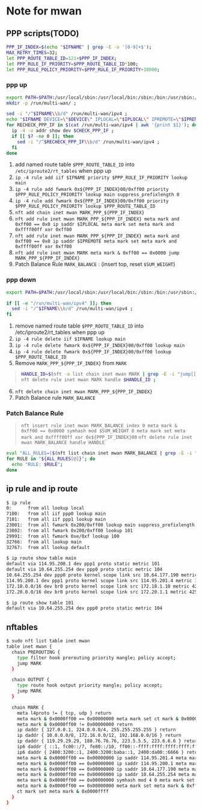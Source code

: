 # Note for mwan

## PPP scripts(TODO)

```bash
PPP_IF_INDEX=$(echo "$IFNAME" | grep -E -o '[0-9]+$');
MAX_RETRY_TIMES=32;
let PPP_ROUTE_TABLE_ID=121+$PPP_IF_INDEX;
let PPP_RULE_IF_PRIORITY=$PPP_ROUTE_TABLE_ID*100;
let PPP_RULE_POLICY_PRIORITY=$PPP_RULE_IF_PRIORITY+10000;
```

### ppp up

```bash
export PATH=$PATH:/usr/local/sbin:/usr/local/bin:/sbin:/bin:/usr/sbin:/usr/bin:$HOME/bin:$HOME/.local/bin
mkdir -p /run/multi-wan/ ;

sed -i "/^$IFNAME\\b/d" /run/multi-wan/ipv4 ;
echo "$IFNAME DEVICE=\"$DEVICE\" IPLOCAL=\"$IPLOCAL\" IPREMOTE=\"$IPREMOTE\" PEERNAME=\"$PEERNAME\" SPEED=\"$SPEED\" LINKNAME=\"$LINKNAME\"" >> /run/multi-wan/ipv4 ;
for RECHECK_PPP_IF in $(cat /run/multi-wan/ipv4 | awk '{print $1}'); do
  ip -4 -o addr show dev $CHECK_PPP_IF ;
  if [[ $? -ne 0 ]]; then
    sed -i "/^$RECHECK_PPP_IF\\b/d" /run/multi-wan/ipv4 ;
  fi
done
```

1. add named route table `$PPP_ROUTE_TABLE_ID` into `/etc/iproute2/rt_tables` when ppp up
2. `ip -4 rule add iif $IFNAME priority $PPP_RULE_IF_PRIORITY lookup main`
3. `ip -4 rule add fwmark 0x${PPP_IF_INDEX}00/0xff00 priority $PPP_RULE_POLICY_PRIORITY lookup main suppress_prefixlength 0`
4. `ip -4 rule add fwmark 0x${PPP_IF_INDEX}00/0xff00 priority $PPP_RULE_POLICY_PRIORITY lookup $PPP_ROUTE_TABLE_ID`
5. `nft add chain inet mwan MARK_PPP_${PPP_IF_INDEX}`
6. `nft add rule inet mwan MARK_PPP_${PPP_IF_INDEX} meta mark and 0xff00 == 0x0 ip saddr $IPLOCAL meta mark set meta mark and 0xffff00ff xor 0xff00`
7. `nft add rule inet mwan MARK_PPP_${PPP_IF_INDEX} meta mark and 0xff00 == 0x0 ip saddr $IPREMOTE meta mark set meta mark and 0xffff00ff xor 0xff00`
8. `nft add rule inet mwan MARK meta mark & 0xff00 == 0x0000 jump MARK_PPP_${PPP_IF_INDEX}`
9. Patch Balance Rule `MARK_BALANCE` : (insert top, reset `$SUM_WEIGHT`)

### ppp down

```bash
export PATH=$PATH:/usr/local/sbin:/usr/local/bin:/sbin:/bin:/usr/sbin:/usr/bin:$HOME/bin:$HOME/.local/bin

if [[ -e "/run/multi-wan/ipv4" ]]; then
  sed -i "/^$IFNAME\\b/d" /run/multi-wan/ipv4 ;
fi
```

1. remove named route table `$PPP_ROUTE_TABLE_ID` into /etc/iproute2/rt_tables when ppp up
2. `ip -4 rule delete iif $IFNAME lookup main`
3. `ip -4 rule delete fwmark 0x${PPP_IF_INDEX}00/0xff00 lookup main`
4. `ip -4 rule delete fwmark 0x${PPP_IF_INDEX}00/0xff00 lookup $PPP_ROUTE_TABLE_ID`
5. Remove `MARK_PPP_${PPP_IF_INDEX}` from `MARK`
  >
  > ```bash
  > HANDLE_ID=$(nft -a list chain inet mwan MARK | grep -E -i "jump[[:space:]]+MARK_PPP_${PPP_IF_INDEX}" | grep -E -i "#[[:space:]]*handle[[:space:]]*.*$" | awk '{print $NF}') ;
  > nft delete rule inet mwan MARK handle $HANDLE_ID ;
  > ```
  >
6. `nft delete chain inet mwan MARK_PPP_${PPP_IF_INDEX}`
7. Patch Balance rule `MARK_BALANCE`

### Patch Balance Rule

> `nft insert rule inet mwan MARK_BALANCE index 0 meta mark & 0xff00 == 0x0000 symhash mod $SUM_WEIGHT 0 meta mark set meta mark and 0xffff00ff xor 0x${PPP_IF_INDEX}00`
> `nft delete rule inet mwan MARK_BALANCE handle HANDLE`

```bash
eval "ALL_RULES=($(nft list chain inet mwan MARK_BALANCE | grep -E -i "numgen|symhash|jhash" | awk '{sub(/^[[:space:]]+/, "");print "\""$0"\""}'))";
for RULE in "${ALL_RULES[@]}"; do
  echo "RULE: $RULE";
done
```

## ip rule and ip route

```bash
$ ip rule
0:      from all lookup local
7100:   from all iif ppp0 lookup main
7101:   from all iif ppp1 lookup main
23001:  from all fwmark 0x200/0xff00 lookup main suppress_prefixlength 0
23002:  from all fwmark 0x200/0xff00 lookup 101
29991:  from all fwmark 0xe/0xf lookup 100
32766:  from all lookup main
32767:  from all lookup default

$ ip route show table main         
default via 114.95.200.1 dev ppp1 proto static metric 101 
default via 10.64.255.254 dev ppp0 proto static metric 104 
10.64.255.254 dev ppp0 proto kernel scope link src 10.64.177.190 metric 109 
114.95.200.1 dev ppp1 proto kernel scope link src 114.95.201.4 metric 108 
172.18.0.0/16 dev br0 proto kernel scope link src 172.18.1.10 metric 425 
172.20.0.0/16 dev br0 proto kernel scope link src 172.20.1.1 metric 425

$ ip route show table 101 
default via 10.64.255.254 dev ppp0 proto static metric 104
```

## nftables

```bash
$ sudo nft list table inet mwan
table inet mwan {
  chain PREROUTING {
    type filter hook prerouting priority mangle; policy accept;
    jump MARK
  }

  chain OUTPUT {
    type route hook output priority mangle; policy accept;
    jump MARK
  }

  chain MARK {
    meta l4proto != { tcp, udp } return
    meta mark & 0x0000ff00 == 0x00000000 meta mark set ct mark & 0x0000ffff
    meta mark & 0x0000ff00 != 0x00000000 return
    ip daddr { 127.0.0.1, 224.0.0.0/4, 255.255.255.255 } return
    ip daddr { 10.0.0.0/8, 172.16.0.0/12, 192.168.0.0/16 } return
    ip daddr { 119.29.29.29, 180.76.76.76, 223.5.5.5, 223.6.6.6 } return
    ip6 daddr { ::1, fc00::/7, fe80::/10, ff00::-ffff:ffff:ffff:ffff:ffff:ffff:ffff:ffff } return
    ip6 daddr { 2400:3200::1, 2400:3200:baba::1, 2400:da00::6666 } return
    meta mark & 0x0000ff00 == 0x00000000 ip saddr 114.95.201.4 meta mark set meta mark | 0x0000ff00
    meta mark & 0x0000ff00 == 0x00000000 ip saddr 114.95.200.1 meta mark set meta mark | 0x0000ff00
    meta mark & 0x0000ff00 == 0x00000000 ip saddr 10.64.177.190 meta mark set meta mark | 0x0000ff00
    meta mark & 0x0000ff00 == 0x00000000 ip saddr 10.64.255.254 meta mark set meta mark | 0x0000ff00
    meta mark & 0x0000ff00 == 0x00000000 symhash mod 4 0 meta mark set meta mark & 0xffff02ff | 0x00000200
    meta mark & 0x0000ff00 == 0x00000000 meta mark set meta mark & 0xfffffeff | 0x0000fe00
    ct mark set meta mark & 0x0000ffff
  }
}
```
